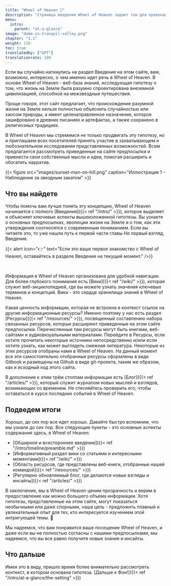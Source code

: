 ```yaml
---
title: "Wheel of Heaven 🌌"
description: "Страница введения Wheel of Heaven задает тон для провокационного исследования происхождения жизни на Земле, под влиянием откровений Раэлиан. Она представляет гипотезу, что жизнь была создана продвинутой внеземной цивилизацией, Элохим. Этот интригующий посыл служит воротами в великую нарративную линию, охватывающую основы цивилизации, основные исторические события и эволюцию человеческого понимания. Он приглашает читателей отправиться в интеллектуальное путешествие, переосмысливая древние писания и исторические загадки через призму современных научных открытий и космического плюрализма. Эта глава является началом всестороннего исследования потенциальных межзвездных связей и космической судьбы человечества."
menu:
  intro:
    parent: "at-a-glance"
image: "dome-in-tranquil-valley.png"
chapter: "1.1"
weight: 110
toc: true
translatedby: ["GPT"]
translationrate: 100
---
```


Если вы случайно наткнулись на раздел Введение на этом сайте, вам, возможно, интересно, о чем именно идет речь в Wheel of Heaven. В основе Wheel of Heaven - веб-база знаний, исследующая гипотезу о том, что жизнь на Земле была разумно спроектирована внеземной цивилизацией, способной на межзвездные путешествия.

Проще говоря, этот сайт предлагает, что происхождение разумной жизни на Земле нельзя полностью объяснить случайностью или хаосом природы, а имеет целенаправленное назначение, которое зашифровано в древних писаниях и артефактах, а также сохранено в религиозных традициях.

В Wheel of Heaven мы стремимся не только продвигать эту гипотезу, но и приглашаем всех посетителей принять участие в захватывающем и любознательном исследовании представленных возможностей. Всем предлагается рассмотреть приведенные на сайте предпосылки и привнести свои собственные мысли и идеи, помогая расширить и обогатить нарратив.

{{< figure src="images/sunset-man-on-hill.png" caption="Иллюстрация 1 - Наблюдение за звездным закатом" >}}

## Что вы найдете

Чтобы помочь вам лучше понять эту концепцию, Wheel of Heaven начинается с полного [Введения]({{< ref "/intro/" >}}), которое выделяет и объясняет ключевые аспекты вышеизложенной гипотезы. Вы узнаете о основных предпосылках, эволюции жизни на Земле и о том, как эти утверждения соотносятся с современным пониманием. Если вы читаете это, то уже нашли путь к первой части главы _На первый взгляд_, Введение.

{{< alert icon="👉" text="Если это ваше первое знакомство с Wheel of Heaven, оставайтесь в разделе Введение на текущий момент." />}}

<br>

Информация в Wheel of Heaven организована для удобной навигации. Для более глубокого понимания есть [Вики]({{< ref "/wiki/" >}}), которая служит веб-энциклопедией, где вы можете узнать значения ключевых терминов и концепций. Вики - это сердце хранилища знаний в Wheel of Heaven.

Какая ценность информации, которая не встроена в контекст ссылок на другие информационные ресурсы? Именно поэтому у нас есть раздел [Ресурсы]({{< ref "/resources/" >}}), посвященный составлению набора связанных ресурсов, которые расширяют приведенные на этом сайте предпосылки. Перечисленные там ресурсы могут быть книгами, веб-сайтами и аудиовизуальными материалами. Перейдите в Ресурсы, если хотите прочитать некоторые источники непосредственно и/или если хотите узнать, как может выглядеть смежная литература. Некоторые из этих ресурсов отобраны нами в Wheel of Heaven. На данный момент все эти самостоятельно отобранные ресурсы оформлены в виде Gitbook и размещены на Github в виде git-проекта, таким же образом, как и исходный код этого сайта.

В дополнение к этим трём столпам информации есть [Блог]({{< ref "/articles/" >}}), который служит журналом новых мыслей и взглядов, возникающих со временем. Не стесняйтесь проверить его, чтобы оставаться в курсе последних событий в Wheel of Heaven.

## Подведем итоги

Хорошо, до сих пор все идет хорошо. Давайте быстро вспомним, что мы узнали до сих пор. Все следующие пункты - это основные аспекты содержания здесь, в Wheel of Heaven:

- [Обширное и всестороннее введение]({{< ref "/intro/timeline/preamble.md" >}})
- [Информативный раздел вики со статьями и интересными моментами]({{< ref "/wiki/" >}})
- [Область ресурсов, где представлены веб-книги, отобранные нашей командой]({{< ref "/resources/" >}})
- [Регулярно обновляемый блог, где делаются новые взгляды и инсайты]({{< ref "/articles/" >}})

В заключение, мы в Wheel of Heaven ценим прозрачность и верим в предоставление как можно большего объема информации. Хотя гипотезы, представленные на этом сайте, могут показаться необычными или даже спорными, наша цель - предложить плавный и увлекательный опыт для тех, кто интересуется изучением этой интригующей темы. 🙏

Мы надеемся, что вам понравится ваше посещение Wheel of Heaven, и даже если вы не полностью согласны с нашими предпосылками, мы надеемся, что вы все равно получите новые знания и инсайты.

## Что дальше

Имея это в виду, пришло время более внимательно рассмотреть контекст, в котором основана гипотеза. [Дальше к Фон!]({{< ref "/intro/at-a-glance/the-setting" >}})
